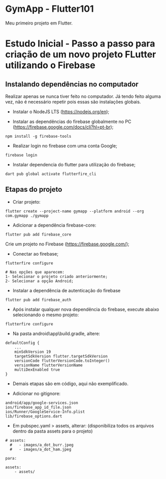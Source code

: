 # GymApp - Flutter101

Meu primeiro projeto em Flutter.

# Estudo Inicial - Passo a passo para criação de um novo projeto FLutter utilizando o Firebase
## Instalando dependências no computador

Realizar apenas se nunca tiver feito no computador. Já tendo feito alguma vez, não é necessário repetir pois essas são instalações globais.

- Instalar o NodeJS LTS (https://nodejs.org/en);

- Instalar as dependências do firebase globalmente no PC (https://firebase.google.com/docs/cli?hl=pt-br);
```
npm install -g firebase-tools
```

- Realizar login no firebase com uma conta Google;
```
firebase login
```

- Instalar dependencia do flutter para utilização do firebase;
```
dart pub global activate flutterfire_cli
```

## Etapas do projeto

- Criar projeto:
```
flutter create --project-name gymapp --platform android --org com.gymapp ./gymapp
```

- Adicionar a dependência firebase-core:
```
flutter pub add firebase_core
```

Crie um projeto no Firebase (https://firebase.google.com/);

- Conectar ao firebase;
```
flutterfire configure

# Nas opções que aparecem:
1- Selecionar o projeto criado anteriormente;
2- Selecionar a opção Android;
```

- Instalar a dependência de autenticação do firebase
```
flutter pub add firebase_auth
```

- Após instalar qualquer nova dependência do firebase, execute abaixo selecionando o mesmo projeto:
```
flutterfire configure
```

- Na pasta android\app\build.gradle, altere:
```
defaultConfig {
    ...
    minSdkVersion 19
    targetSdkVersion flutter.targetSdkVersion
    versionCode flutterVersionCode.toInteger()
    versionName flutterVersionName
    multiDexEnabled true
}
```

- Demais etapas são em código, aqui não exemplificado.

- Adicionar no gitignore:
```
android/app/google-services.json
ios/firebase_app_id_file.json
ios/Runner/GoogleService-Info.plist
lib/firebase_options.dart
```

- Em pubspec.yaml > assets, alterar: (disponibiliza todos os arquivos dentro da pasta assets para o projeto)
```
# assets:
  #   - images/a_dot_burr.jpeg
  #   - images/a_dot_ham.jpeg

para:

assets:
    - assets/
```
